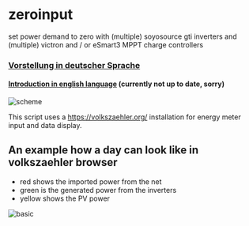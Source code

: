 # zeroinput
set power demand to zero
with (multiple) soyosource gti inverters and
(multiple) victron and / or eSmart3 MPPT charge controllers

### [Vorstellung in deutscher Sprache](about_de.md)
#### [Introduction in english language](about_en.md) (currently not up to date, sorry)

![scheme](https://github.com/user-attachments/assets/8d767329-15f9-4098-b4b4-a9e70d0d98c9)

This script uses a https://volkszaehler.org/ installation for energy meter input and data display.

##  An example how a day can look like in volkszaehler browser
- red shows the imported power from the net
- green is the generated power from the inverters
- yellow shows the PV power

![basic](https://user-images.githubusercontent.com/110770475/183761064-bd2632d8-4438-4288-b05c-e8126de78463.png)
